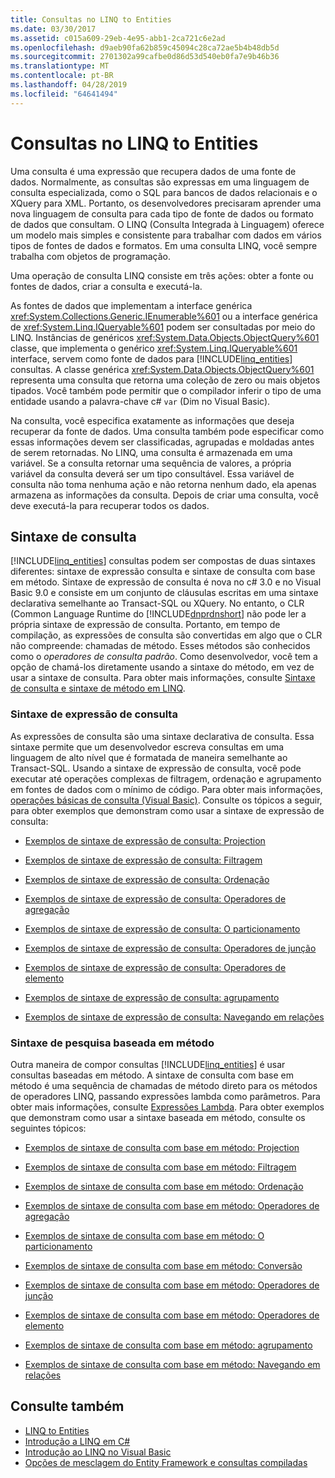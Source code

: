 ```yaml
---
title: Consultas no LINQ to Entities
ms.date: 03/30/2017
ms.assetid: c015a609-29eb-4e95-abb1-2ca721c6e2ad
ms.openlocfilehash: d9aeb90fa62b859c45094c28ca72ae5b4b48db5d
ms.sourcegitcommit: 2701302a99cafbe0d86d53d540eb0fa7e9b46b36
ms.translationtype: MT
ms.contentlocale: pt-BR
ms.lasthandoff: 04/28/2019
ms.locfileid: "64641494"
---
```

# <a name="queries-in-linq-to-entities"></a>Consultas no LINQ to Entities
Uma consulta é uma expressão que recupera dados de uma fonte de dados. Normalmente, as consultas são expressas em uma linguagem de consulta especializada, como o SQL para bancos de dados relacionais e o XQuery para XML. Portanto, os desenvolvedores precisaram aprender uma nova linguagem de consulta para cada tipo de fonte de dados ou formato de dados que consultam. O LINQ (Consulta Integrada à Linguagem) oferece um modelo mais simples e consistente para trabalhar com dados em vários tipos de fontes de dados e formatos. Em uma consulta LINQ, você sempre trabalha com objetos de programação.  
  
 Uma operação de consulta LINQ consiste em três ações: obter a fonte ou fontes de dados, criar a consulta e executá-la.  
  
 As fontes de dados que implementam a interface genérica <xref:System.Collections.Generic.IEnumerable%601> ou a interface genérica de <xref:System.Linq.IQueryable%601> podem ser consultadas por meio do LINQ. Instâncias de genéricos <xref:System.Data.Objects.ObjectQuery%601> classe, que implementa o genérico <xref:System.Linq.IQueryable%601> interface, servem como fonte de dados para [!INCLUDE[linq_entities](../../../../../../includes/linq-entities-md.md)] consultas. A classe genérica <xref:System.Data.Objects.ObjectQuery%601> representa uma consulta que retorna uma coleção de zero ou mais objetos tipados. Você também pode permitir que o compilador inferir o tipo de uma entidade usando a palavra-chave c# `var` (Dim no Visual Basic).  
  
 Na consulta, você especifica exatamente as informações que deseja recuperar da fonte de dados. Uma consulta também pode especificar como essas informações devem ser classificadas, agrupadas e moldadas antes de serem retornadas. No LINQ, uma consulta é armazenada em uma variável. Se a consulta retornar uma sequência de valores, a própria variável da consulta deverá ser um tipo consultável. Essa variável de consulta não toma nenhuma ação e não retorna nenhum dado, ela apenas armazena as informações da consulta. Depois de criar uma consulta, você deve executá-la para recuperar todos os dados.  
  
## <a name="query-syntax"></a>Sintaxe de consulta  
 [!INCLUDE[linq_entities](../../../../../../includes/linq-entities-md.md)] consultas podem ser compostas de duas sintaxes diferentes: sintaxe de expressão consulta e sintaxe de consulta com base em método. Sintaxe de expressão de consulta é nova no c# 3.0 e no Visual Basic 9.0 e consiste em um conjunto de cláusulas escritas em uma sintaxe declarativa semelhante ao Transact-SQL ou XQuery. No entanto, o CLR (Common Language Runtime do [!INCLUDE[dnprdnshort](../../../../../../includes/dnprdnshort-md.md)] não pode ler a própria sintaxe de expressão de consulta. Portanto, em tempo de compilação, as expressões de consulta são convertidas em algo que o CLR não compreende: chamadas de método. Esses métodos são conhecidos como o *operadores de consulta padrão*. Como desenvolvedor, você tem a opção de chamá-los diretamente usando a sintaxe do método, em vez de usar a sintaxe de consulta. Para obter mais informações, consulte [Sintaxe de consulta e sintaxe de método em LINQ](~/docs/csharp/programming-guide/concepts/linq/query-syntax-and-method-syntax-in-linq.md).  
  
### <a name="query-expression-syntax"></a>Sintaxe de expressão de consulta  
 As expressões de consulta são uma sintaxe declarativa de consulta. Essa sintaxe permite que um desenvolvedor escreva consultas em uma linguagem de alto nível que é formatada de maneira semelhante ao Transact-SQL. Usando a sintaxe de expressão de consulta, você pode executar até operações complexas de filtragem, ordenação e agrupamento em fontes de dados com o mínimo de código. Para obter mais informações, [operações básicas de consulta (Visual Basic)](~/docs/visual-basic/programming-guide/concepts/linq/basic-query-operations.md). Consulte os tópicos a seguir, para obter exemplos que demonstram como usar a sintaxe de expressão de consulta:  
  
- [Exemplos de sintaxe de expressão de consulta: Projection](../../../../../../docs/framework/data/adonet/ef/language-reference/query-expression-syntax-examples-projection.md)  
  
- [Exemplos de sintaxe de expressão de consulta: Filtragem](../../../../../../docs/framework/data/adonet/ef/language-reference/query-expression-syntax-examples-filtering.md)  
  
- [Exemplos de sintaxe de expressão de consulta: Ordenação](../../../../../../docs/framework/data/adonet/ef/language-reference/query-expression-syntax-examples-ordering.md)  
  
- [Exemplos de sintaxe de expressão de consulta: Operadores de agregação](../../../../../../docs/framework/data/adonet/ef/language-reference/query-expression-syntax-examples-aggregate-operators.md)  
  
- [Exemplos de sintaxe de expressão de consulta: O particionamento](../../../../../../docs/framework/data/adonet/ef/language-reference/query-expression-syntax-examples-partitioning.md)  
  
- [Exemplos de sintaxe de expressão de consulta: Operadores de junção](../../../../../../docs/framework/data/adonet/ef/language-reference/query-expression-syntax-examples-join-operators.md)  
  
- [Exemplos de sintaxe de expressão de consulta: Operadores de elemento](../../../../../../docs/framework/data/adonet/ef/language-reference/query-expression-syntax-examples-element-operators.md)  
  
- [Exemplos de sintaxe de expressão de consulta: agrupamento](../../../../../../docs/framework/data/adonet/ef/language-reference/query-expression-syntax-examples-grouping.md)  
  
- [Exemplos de sintaxe de expressão de consulta: Navegando em relações](../../../../../../docs/framework/data/adonet/ef/language-reference/query-expression-syntax-examples-navigating-relationships.md)  
  
### <a name="method-based-query-syntax"></a>Sintaxe de pesquisa baseada em método  
 Outra maneira de compor consultas [!INCLUDE[linq_entities](../../../../../../includes/linq-entities-md.md)] é usar consultas baseadas em método. A sintaxe de consulta com base em método é uma sequência de chamadas de método direto para os métodos de operadores LINQ, passando expressões lambda como parâmetros. Para obter mais informações, consulte [Expressões Lambda](~/docs/csharp/programming-guide/statements-expressions-operators/lambda-expressions.md). Para obter exemplos que demonstram como usar a sintaxe baseada em método, consulte os seguintes tópicos:  
  
- [Exemplos de sintaxe de consulta com base em método: Projection](../../../../../../docs/framework/data/adonet/ef/language-reference/method-based-query-syntax-examples-projection.md)  
  
- [Exemplos de sintaxe de consulta com base em método: Filtragem](../../../../../../docs/framework/data/adonet/ef/language-reference/method-based-query-syntax-examples-filtering.md)  
  
- [Exemplos de sintaxe de consulta com base em método: Ordenação](../../../../../../docs/framework/data/adonet/ef/language-reference/method-based-query-syntax-examples-ordering.md)  
  
- [Exemplos de sintaxe de consulta com base em método: Operadores de agregação](../../../../../../docs/framework/data/adonet/ef/language-reference/method-based-query-syntax-examples-aggregate-operators.md)  
  
- [Exemplos de sintaxe de consulta com base em método: O particionamento](../../../../../../docs/framework/data/adonet/ef/language-reference/method-based-query-syntax-examples-partitioning.md)  
  
- [Exemplos de sintaxe de consulta com base em método: Conversão](../../../../../../docs/framework/data/adonet/ef/language-reference/method-based-query-syntax-examples-conversion.md)  
  
- [Exemplos de sintaxe de consulta com base em método: Operadores de junção](../../../../../../docs/framework/data/adonet/ef/language-reference/method-based-query-syntax-examples-join-operators.md)  
  
- [Exemplos de sintaxe de consulta com base em método: Operadores de elemento](../../../../../../docs/framework/data/adonet/ef/language-reference/method-based-query-syntax-examples-element-operators.md)  
  
- [Exemplos de sintaxe de consulta com base em método: agrupamento](../../../../../../docs/framework/data/adonet/ef/language-reference/method-based-query-syntax-examples-grouping.md)  
  
- [Exemplos de sintaxe de consulta com base em método: Navegando em relações](../../../../../../docs/framework/data/adonet/ef/language-reference/method-based-query-syntax-examples-navigating-relationships.md)  
  
## <a name="see-also"></a>Consulte também

- [LINQ to Entities](../../../../../../docs/framework/data/adonet/ef/language-reference/linq-to-entities.md)
- [Introdução a LINQ em C#](~/docs/csharp/programming-guide/concepts/linq/getting-started-with-linq.md)
- [Introdução ao LINQ no Visual Basic](~/docs/visual-basic/programming-guide/concepts/linq/getting-started-with-linq.md)
- [Opções de mesclagem do Entity Framework e consultas compiladas](https://go.microsoft.com/fwlink/?LinkId=199591)
